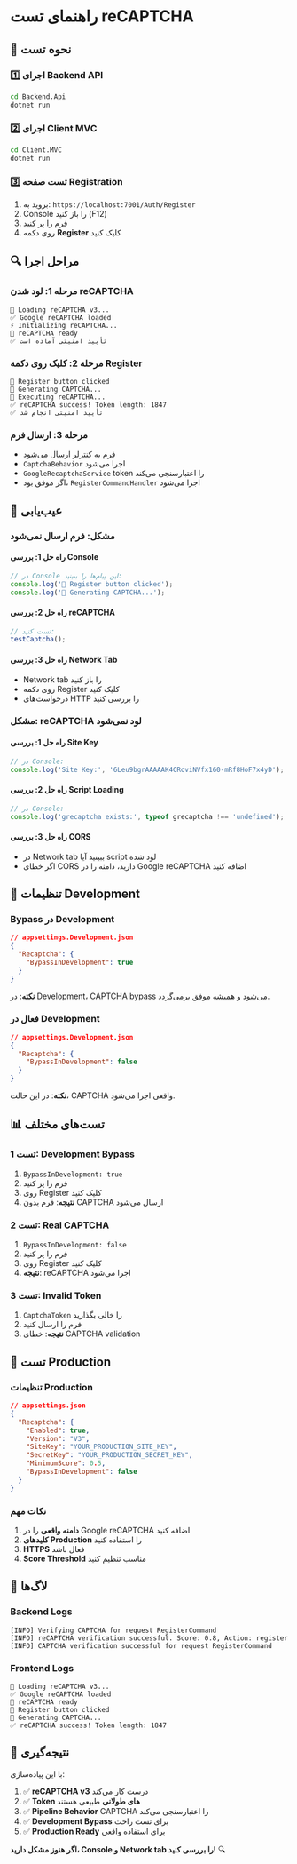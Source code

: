 # راهنمای تست reCAPTCHA

## 🧪 نحوه تست

### 1️⃣ اجرای Backend API
```bash
cd Backend.Api
dotnet run
```

### 2️⃣ اجرای Client MVC
```bash
cd Client.MVC
dotnet run
```

### 3️⃣ تست صفحه Registration
1. بروید به: `https://localhost:7001/Auth/Register`
2. Console را باز کنید (F12)
3. فرم را پر کنید
4. روی دکمه **Register** کلیک کنید

## 🔍 مراحل اجرا

### مرحله 1: لود شدن reCAPTCHA
```
🚀 Loading reCAPTCHA v3...
✅ Google reCAPTCHA loaded
⚡ Initializing reCAPTCHA...
🎯 reCAPTCHA ready
✅ تأیید امنیتی آماده است
```

### مرحله 2: کلیک روی دکمه Register
```
📝 Register button clicked
🔄 Generating CAPTCHA...
🔄 Executing reCAPTCHA...
✅ reCAPTCHA success! Token length: 1847
✅ تأیید امنیتی انجام شد
```

### مرحله 3: ارسال فرم
- فرم به کنترلر ارسال می‌شود
- `CaptchaBehavior` اجرا می‌شود
- `GoogleRecaptchaService` token را اعتبارسنجی می‌کند
- اگر موفق بود، `RegisterCommandHandler` اجرا می‌شود

## 🐛 عیب‌یابی

### مشکل: فرم ارسال نمی‌شود

#### راه حل 1: بررسی Console
```javascript
// در Console این پیام‌ها را ببینید:
console.log('📝 Register button clicked');
console.log('🔄 Generating CAPTCHA...');
```

#### راه حل 2: بررسی reCAPTCHA
```javascript
// تست کنید:
testCaptcha();
```

#### راه حل 3: بررسی Network Tab
- Network tab را باز کنید
- روی دکمه Register کلیک کنید
- درخواست‌های HTTP را بررسی کنید

### مشکل: reCAPTCHA لود نمی‌شود

#### راه حل 1: بررسی Site Key
```javascript
// در Console:
console.log('Site Key:', '6Leu9bgrAAAAAK4CRoviNVfx160-mRf8HoF7x4yD');
```

#### راه حل 2: بررسی Script Loading
```javascript
// در Console:
console.log('grecaptcha exists:', typeof grecaptcha !== 'undefined');
```

#### راه حل 3: بررسی CORS
- در Network tab ببینید آیا script لود شده
- اگر خطای CORS دارید، دامنه را در Google reCAPTCHA اضافه کنید

## 🔧 تنظیمات Development

### Bypass در Development
```json
// appsettings.Development.json
{
  "Recaptcha": {
    "BypassInDevelopment": true
  }
}
```

**نکته**: در Development، CAPTCHA bypass می‌شود و همیشه موفق برمی‌گردد.

### فعال در Development
```json
// appsettings.Development.json
{
  "Recaptcha": {
    "BypassInDevelopment": false
  }
}
```

**نکته**: در این حالت، CAPTCHA واقعی اجرا می‌شود.

## 📊 تست‌های مختلف

### تست 1: Development Bypass
1. `BypassInDevelopment: true`
2. فرم را پر کنید
3. روی Register کلیک کنید
4. **نتیجه**: فرم بدون CAPTCHA ارسال می‌شود

### تست 2: Real CAPTCHA
1. `BypassInDevelopment: false`
2. فرم را پر کنید
3. روی Register کلیک کنید
4. **نتیجه**: reCAPTCHA اجرا می‌شود

### تست 3: Invalid Token
1. `CaptchaToken` را خالی بگذارید
2. فرم را ارسال کنید
3. **نتیجه**: خطای CAPTCHA validation

## 🚀 تست Production

### تنظیمات Production
```json
// appsettings.json
{
  "Recaptcha": {
    "Enabled": true,
    "Version": "V3",
    "SiteKey": "YOUR_PRODUCTION_SITE_KEY",
    "SecretKey": "YOUR_PRODUCTION_SECRET_KEY",
    "MinimumScore": 0.5,
    "BypassInDevelopment": false
  }
}
```

### نکات مهم
1. **دامنه واقعی** را در Google reCAPTCHA اضافه کنید
2. **کلیدهای Production** را استفاده کنید
3. **HTTPS** فعال باشد
4. **Score Threshold** مناسب تنظیم کنید

## 📝 لاگ‌ها

### Backend Logs
```
[INFO] Verifying CAPTCHA for request RegisterCommand
[INFO] reCAPTCHA verification successful. Score: 0.8, Action: register
[INFO] CAPTCHA verification successful for request RegisterCommand
```

### Frontend Logs
```
🚀 Loading reCAPTCHA v3...
✅ Google reCAPTCHA loaded
🎯 reCAPTCHA ready
📝 Register button clicked
🔄 Generating CAPTCHA...
✅ reCAPTCHA success! Token length: 1847
```

## 🎯 نتیجه‌گیری

با این پیاده‌سازی:

1. ✅ **reCAPTCHA v3** درست کار می‌کند
2. ✅ **Token های طولانی** طبیعی هستند
3. ✅ **Pipeline Behavior** CAPTCHA را اعتبارسنجی می‌کند
4. ✅ **Development Bypass** برای تست راحت
5. ✅ **Production Ready** برای استفاده واقعی

**اگر هنوز مشکل دارید، Console و Network tab را بررسی کنید!** 🔍 